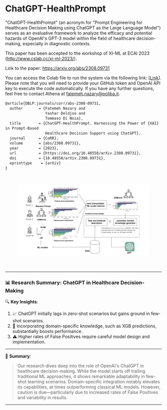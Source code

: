 # ChatGPT-HealthPrompt
"ChatGPT-HealthPrompt" (an acronym for "Prompt Engineering for Healthcare Decision Making using ChatGPT as the Large Language Model") serves as an evaluative framework to analyze the efficacy and potential hazards of OpenAI's GPT-3 model within the field of healthcare decision-making, especially in diagnostic contexts.

This paper has been accepted to the workshop of XI-ML at ECAI 2023 (http://www.cslab.cc/xi-ml-2023/).

Link to the paper: https://arxiv.org/abs/2308.09731

You can access the Colab file to run the system via the following link: [[Link](https://colab.research.google.com/drive/1C97uNaLGA5pM3ZTjIQPfvFtakMqmjtFR?authuser=2)]. Please note that you will need to provide your GitHub token and OpenAI API key to execute the code automatically. If you have any further questions, feel free to contact Athena at fatemeh.nazary@poliba.it.
```
@article{DBLP:journals/corr/abs-2308-09731,
  author       = {Fatemeh Nazary and
                  Yashar Deldjoo and
                  Tommaso Di Noia},
  title        = {ChatGPT-HealthPrompt. Harnessing the Power of {XAI} in Prompt-Based
                  Healthcare Decision Support using ChatGPT},
  journal      = {CoRR},
  volume       = {abs/2308.09731},
  year         = {2023},
  url          = {https://doi.org/10.48550/arXiv.2308.09731},
  doi          = {10.48550/arXiv.2308.09731},
  eprinttype    = {arXiv}
}
```
</br>

<div align="center">
  <figure style="display: inline-block;">
    <img src="Screenshot 2023-09-14 172603.png" width="550"/>
  </figure>
</div>

</br>

---
### 📊 **Research Summary: ChatGPT in Healthcare Decision-Making**

🔍 **Key Insights**:

1. 📈 ChatGPT initially lags in zero-shot scenarios but gains ground in few-shot scenarios.
2. 🧠 Incorporating domain-specific knowledge, such as XGB predictions, substantially boosts performance.
3. ⚠️ Higher rates of False Positives require careful model design and implementation.

---

🌟 **Summary**: 
> Our research dives deep into the role of OpenAI's ChatGPT in healthcare decision-making. While the model starts off trailing traditional ML approaches, it shows remarkable adaptability in few-shot learning scenarios. Domain-specific integration notably elevates its capabilities, at times outperforming classical ML models. However, caution is due—particularly due to increased rates of False Positives and variability in results.
---
